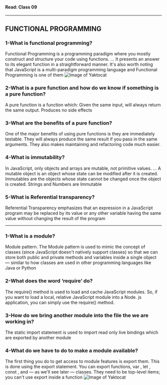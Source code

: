#### Read: Class 09
---------------------------------------------------------------------------------

##  FUNCTIONAL PROGRAMMING

### 1-What is functional programming?

Functional Programming is a programming paradigm where you mostly construct and structure your code using functions. ... It presents an answer to its elegant function in a straightforward manner. It's also worth noting that JavaScript is a multi-paradigm programming language and Functional Programming is one of them
![Image of Yaktocat](http://softwarebrothers.co/blog/content/images/2020/02/funtional-js.png)

### 2-What is a pure function and how do we know if something is a pure function?
A pure function is a function which: Given the same input, will always return the same output. Produces no side effects

### 3-What are the benefits of a pure function?

One of the major benefits of using pure functions is they are immediately testable. They will always produce the same result if you pass in the same arguments. They also makes maintaining and refactoring code much easier.

### 4-What is immutability?

In JavaScript, only objects and arrays are mutable, not primitive values. ... A mutable object is an object whose state can be modified after it is created. Immutables are the objects whose state cannot be changed once the object is created. Strings and Numbers are Immutable

### 5-What is Referential transparency?

Referential Transparency emphasizes that an expression in a JavaScript program may be replaced by its value or any other variable having the same value without changing the result of the program

--------------------------------------------------------------------------------------------------------------------------------------------------------------------
### 1-What is a module?

Module pattern. The Module pattern is used to mimic the concept of classes (since JavaScript doesn't natively support classes) so that we can store both public and private methods and variables inside a single object — similar to how classes are used in other programming languages like Java or Python

### 2-What does the word ‘require’ do?

The require() method is used to load and cache JavaScript modules. So, if you want to load a local, relative JavaScript module into a Node. js application, you can simply use the require() method.

### 3-How do we bring another module into the file the we are working in?
The static import statement is used to import read only live bindings which are exported by another module

### 4-What do we have to do to make a module available?
The first thing you do to get access to module features is export them. This is done using the export statement. You can export functions, var , let , const , and — as we'll see later — classes. They need to be top-level items; you can't use export inside a function
![Image of Yaktocat](https://cdn-media-1.freecodecamp.org/images/1*bcZz-qb_DNpvrNNwQBhQmQ.jpeg)
